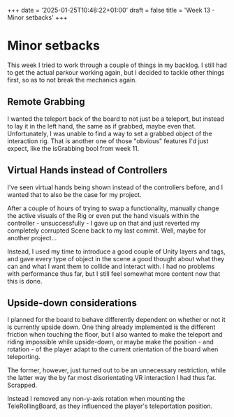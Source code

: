 +++
date = '2025-01-25T10:48:22+01:00'
draft = false
title = 'Week 13 - Minor setbacks'
+++

# Minor setbacks
This week I tried to work through a couple of things in my backlog. I still had to get the actual parkour working again, but I decided to tackle other things first, so as to not break the mechanics again.

## Remote Grabbing
I wanted the teleport back of the board to not just be a teleport, but instead to lay it in the left hand, the same as if grabbed, maybe even that. Unfortunately, I was unable to find a way to set a grabbed object of the interaction rig. That is another one of those "obvious" features I'd just expect, like the isGrabbing bool from week 11.

## Virtual Hands instead of Controllers
I've seen virtual hands being shown instead of the controllers before, and I wanted that to also be the case for my project.

After a couple of hours of trying to swap a functionality, manually change the active visuals of the Rig or even put the hand visuals within the controller - unsuccessfully - I gave up on that and just reverted my completely corrupted Scene back to my last commit. Well, maybe for another project...

Instead, I used my time to introduce a good couple of Unity layers and tags, and gave every type of object in the scene a good thought about what they can and what I want them to collide and interact with. I had no problems with performance thus far, but I still feel somewhat more content now that this is done.

## Upside-down considerations
I planned for the board to behave differently dependent on whether or not it is currently upside down. One thing already implemented is the different friction when touching the floor, but I also wanted to make the teleport and riding impossible while upside-down, or maybe make the position - and rotation - of the player adapt to the current orientation of the board when teleporting.

The former, however, just turned out to be an unnecessary restriction, while the latter way the by far most disorientating VR interaction I had thus far. Scrapped.

Instead I removed any non-y-axis rotation when mounting the TeleRollingBoard, as they influenced the player's teleportation position.